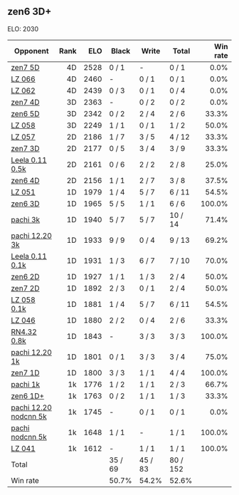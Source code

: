 ## zen6 3D+ ##

ELO: 2030

Opponent | Rank | ELO | Black | Write | Total | Win rate
---------|-----:|----:|-------|-------|-------|-------:
[zen7 5D](zen7%205D.md) | 4D | 2528 | 0 / 1 | - | 0 / 1 | 0.0%
[LZ 066](LZ%20066.md) | 4D | 2460 | - | 0 / 1 | 0 / 1 | 0.0%
[LZ 062](LZ%20062.md) | 4D | 2439 | 0 / 3 | 0 / 1 | 0 / 4 | 0.0%
[zen7 4D](zen7%204D.md) | 3D | 2363 | - | 0 / 2 | 0 / 2 | 0.0%
[zen6 5D](zen6%205D.md) | 3D | 2342 | 0 / 2 | 2 / 4 | 2 / 6 | 33.3%
[LZ 058](LZ%20058.md) | 3D | 2249 | 1 / 1 | 0 / 1 | 1 / 2 | 50.0%
[LZ 057](LZ%20057.md) | 2D | 2186 | 1 / 7 | 3 / 5 | 4 / 12 | 33.3%
[zen7 3D](zen7%203D.md) | 2D | 2177 | 0 / 5 | 3 / 4 | 3 / 9 | 33.3%
[Leela 0.11 0.5k](Leela%200.11%200.5k.md) | 2D | 2161 | 0 / 6 | 2 / 2 | 2 / 8 | 25.0%
[zen6 4D](zen6%204D.md) | 2D | 2156 | 1 / 1 | 2 / 7 | 3 / 8 | 37.5%
[LZ 051](LZ%20051.md) | 1D | 1979 | 1 / 4 | 5 / 7 | 6 / 11 | 54.5%
[zen6 3D](zen6%203D.md) | 1D | 1965 | 5 / 5 | 1 / 1 | 6 / 6 | 100.0%
[pachi 3k](pachi%203k.md) | 1D | 1940 | 5 / 7 | 5 / 7 | 10 / 14 | 71.4%
[pachi 12.20 3k](pachi%2012.20%203k.md) | 1D | 1933 | 9 / 9 | 0 / 4 | 9 / 13 | 69.2%
[Leela 0.11 0.1k](Leela%200.11%200.1k.md) | 1D | 1931 | 1 / 3 | 6 / 7 | 7 / 10 | 70.0%
[zen6 2D](zen6%202D.md) | 1D | 1927 | 1 / 1 | 1 / 3 | 2 / 4 | 50.0%
[zen7 2D](zen7%202D.md) | 1D | 1892 | 2 / 3 | 0 / 1 | 2 / 4 | 50.0%
[LZ 058 0.1k](LZ%20058%200.1k.md) | 1D | 1881 | 1 / 4 | 5 / 7 | 6 / 11 | 54.5%
[LZ 046](LZ%20046.md) | 1D | 1880 | 2 / 2 | 0 / 4 | 2 / 6 | 33.3%
[RN4.32 0.8k](RN4.32%200.8k.md) | 1D | 1843 | - | 3 / 3 | 3 / 3 | 100.0%
[pachi 12.20 1k](pachi%2012.20%201k.md) | 1D | 1801 | 0 / 1 | 3 / 3 | 3 / 4 | 75.0%
[zen7 1D](zen7%201D.md) | 1D | 1800 | 3 / 3 | 1 / 1 | 4 / 4 | 100.0%
[pachi 1k](pachi%201k.md) | 1k | 1776 | 1 / 2 | 1 / 1 | 2 / 3 | 66.7%
[zen6 1D+](zen6%201D+.md) | 1k | 1763 | 0 / 2 | 1 / 1 | 1 / 3 | 33.3%
[pachi 12.20 nodcnn 5k](pachi%2012.20%20nodcnn%205k.md) | 1k | 1745 | - | 0 / 1 | 0 / 1 | 0.0%
[pachi nodcnn 5k](pachi%20nodcnn%205k.md) | 1k | 1648 | 1 / 1 | - | 1 / 1 | 100.0%
[LZ 041](LZ%20041.md) | 1k | 1612 | - | 1 / 1 | 1 / 1 | 100.0%
Total | | | 35 / 69 | 45 / 83 | 80 / 152 | 
Win rate| | | 50.7% | 54.2% | 52.6% | 
